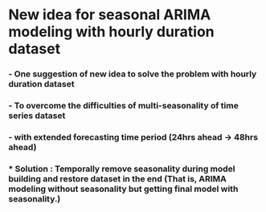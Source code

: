 # New idea for seasonal ARIMA modeling with hourly duration dataset
### - One suggestion of new idea to solve the problem with hourly duration dataset
### - To overcome the difficulties of multi-seasonality of time series dataset
### - with extended forecasting time period (24hrs ahead -> 48hrs ahead)
### * Solution : Temporally remove seasonality during model building and restore dataset in the end (That is, ARIMA modeling without seasonality but getting final model with seasonality.)


